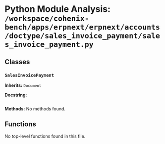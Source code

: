 # Python Module Analysis: `/workspace/cohenix-bench/apps/erpnext/erpnext/accounts/doctype/sales_invoice_payment/sales_invoice_payment.py`

## Classes

### `SalesInvoicePayment`
**Inherits:** `Document`


**Docstring:**
```

```

**Methods:**
No methods found.




## Functions

No top-level functions found in this file.
